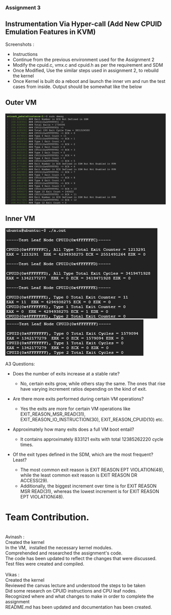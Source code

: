 ### Assignment 3


## Instrumentation Via Hyper-call (Add New CPUID Emulation Features in KVM)</br>
Screenshots :

- Instructions
 - Continue from the previous environment used for the Assignment 2 
 - Modify the cpuid.c, vmx.c and cpuid.h as per the requirement and SDM 
 - Once Modified, Use the similar steps used in assignment 2, to rebuild the kernel 
 - Once Kernel is built do a reboot and launch the inner vm and run the test cases from inside. 
 Output should be somewhat like the below
## Outer VM
![image](https://github.com/avinashpakala/cmpe-283/blob/main/Assignment3/output.png)

## Inner VM 
![image](https://github.com/avinashpakala/cmpe-283/blob/main/Assignment3/image2.png)
<br>
![image](https://github.com/avinashpakala/cmpe-283/blob/main/Assignment3/image3.png)



 
A3 Questions:

* Does the number of exits increase at a stable rate?
  * No, certain exits grow, while others stay the same. The ones that rise have varying increment ratios depending on the kind of exit.

* Are there more exits performed during certain VM operations?
  * Yes the exits are more for certain VM operations like  EXIT_REASON_MSR_READ(31), EXIT_REASON_IO_INSTRUCTION(30),  EXIT_REASON_CPUID(10) etc.

* Approximately how many exits does a full VM boot entail?
    * It contains approximately 833121 exits with total 12385262220 cycle times.
    
* Of the exit types defined in the SDM, which are the most frequent? Least?
  * The most common exit reason is EXIT REASON EPT VIOLATION(48), while the least common exit reason is EXIT REASON DR ACCESS(29).
  * Additionally, the biggest increment over time is for EXIT REASON MSR READ(31), whereas the lowest increment is for EXIT REASON EPT VIOLATION(48).

# Team Contribution.

</br>
Avinash :</br>
Created the kernel </br>
In the VM,  installed the necessary kernel modules. </br>
Comprehended and researched the assignment's code. </br>
The code has been updated to reflect the changes that were discussed. </br>
Test files were created and compiled.</br>

</br>
Vikas :</br>
Created the kernel </br>
Reviewed the canvas lecture and understood the steps to be taken </br>
Did some research on CPUID instructions and CPU leaf nodes. </br>
Recognized where and what changes to make in order to complete the assignment </br>
README.md has been updated and documentation has been created.</br>

</br>
</br>



